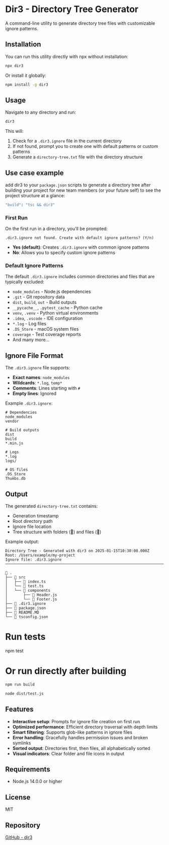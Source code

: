 # Dir3 - Directory Tree Generator

A command-line utility to generate directory tree files with customizable ignore patterns.

## Installation

You can run this utility directly with npx without installation:

```bash
npx dir3
```

Or install it globally:

```bash
npm install -g dir3
```

## Usage

Navigate to any directory and run:

```bash
dir3
```

This will:
1. Check for a `.dir3.ignore` file in the current directory
2. If not found, prompt you to create one with default patterns or custom patterns
3. Generate a `directory-tree.txt` file with the directory structure

## Use case example
add dir3 to your `package.json` scripts to generate a directory tree after building your project for new team members (or your future self) to see the project structure at a glance:

```bash
"build": "tsc && dir3"
```

### First Run

On the first run in a directory, you'll be prompted:

```
.dir3.ignore not found. Create with default ignore patterns? (Y/n)
```

- **Yes (default)**: Creates `.dir3.ignore` with common ignore patterns
- **No**: Allows you to specify custom ignore patterns

### Default Ignore Patterns

The default `.dir3.ignore` includes common directories and files that are typically excluded:

- `node_modules` - Node.js dependencies
- `.git` - Git repository data
- `dist`, `build`, `out` - Build outputs
- `__pycache__`, `.pytest_cache` - Python cache
- `venv`, `.venv` - Python virtual environments
- `.idea`, `.vscode` - IDE configuration
- `*.log` - Log files
- `.DS_Store` - macOS system files
- `coverage` - Test coverage reports
- And many more...

## Ignore File Format

The `.dir3.ignore` file supports:

- **Exact names**: `node_modules`
- **Wildcards**: `*.log`, `temp*`
- **Comments**: Lines starting with `#`
- **Empty lines**: Ignored

Example `.dir3.ignore`:
```
# Dependencies
node_modules
vendor

# Build outputs  
dist
build
*.min.js

# Logs
*.log
logs/

# OS files
.DS_Store
Thumbs.db
```

## Output

The generated `directory-tree.txt` contains:

- Generation timestamp
- Root directory path
- Ignore file location
- Tree structure with folders (📁) and files (📄)

Example output:
```
Directory Tree - Generated with dir3 on 2025-01-15T10:30:00.000Z
Root: /Users/example/my-project
Ignore file: .dir3.ignore
────────────────────────────────────────────────────────────────────────────────

📁 .
├── 📁 src
│   ├── 📄 index.ts
│   └── 📄 test.ts
│   └── 📁 components
│       ├── 📄 Header.js
│       └── 📄 Footer.js
├── 📄 .dir3.ignore
├── 📄 package.json
├── 📄 README.MD
└── 📄 tsconfig.json

```

# Run tests
npm test

# Or run directly after building

```bash
npm run build
```

```bash
node dist/test.js
```

## Features

- **Interactive setup**: Prompts for ignore file creation on first run
- **Optimized performance**: Efficient directory traversal with depth limits
- **Smart filtering**: Supports glob-like patterns in ignore files
- **Error handling**: Gracefully handles permission issues and broken symlinks
- **Sorted output**: Directories first, then files, all alphabetically sorted
- **Visual indicators**: Clear folder and file icons in output

## Requirements

- Node.js 14.0.0 or higher

## License

MIT

## Repository
[GitHub - dir3](https://github.com/Retr0ville/dirtree)